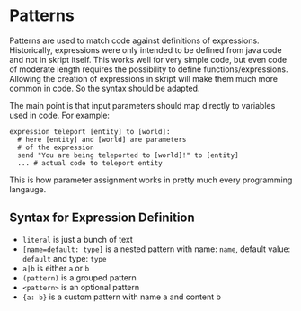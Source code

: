 # Patterns

Patterns are used to match code against definitions of expressions.
Historically, expressions were only intended to be defined from
java code and not in skript itself. This works well for very simple
code, but even code of moderate length requires the possibility to
define functions/expressions. Allowing the creation of expressions
in skript will make them much more common in code. So the syntax 
should be adapted.

The main point is that input parameters should map directly to 
variables used in code. For example:
```
expression teleport [entity] to [world]:
  # here [entity] and [world] are parameters
  # of the expression
  send "You are being teleported to [world]!" to [entity]
  ... # actual code to teleport entity
```

This is how parameter assignment works in pretty much every
programming langauge.


## Syntax for Expression Definition

- `literal` is just a bunch of text
- `[name=default: type]` is a nested pattern with name: `name`, default value: `default` and type: `type`
- `a|b` is either `a` or `b`
- `(pattern)` is a grouped pattern
- `<pattern>` is an optional pattern
- `{a: b}` is a custom pattern with name a and content b
